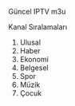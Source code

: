 Güncel IPTV m3u


Kanal Sıralamaları
1. Ulusal
2. Haber
3. Ekonomi
4. Belgesel
5. Spor
6. Müzik
7. Çocuk
